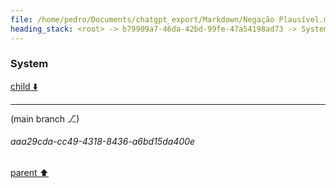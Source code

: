 ```yaml
---
file: /home/pedro/Documents/chatgpt_export/Markdown/Negação Plausível.md
heading_stack: <root> -> b79909a7-46da-42bd-99fe-47a54198ad73 -> System -> 4dc773fb-c4ab-4500-a0f2-1d7c9226ba7c -> System
---
```

### System

[child ⬇️](#aaa29cda-cc49-4318-8436-a6bd15da400e)

---

(main branch ⎇)
###### aaa29cda-cc49-4318-8436-a6bd15da400e
[parent ⬆️](#4dc773fb-c4ab-4500-a0f2-1d7c9226ba7c)

